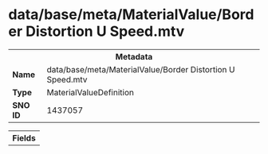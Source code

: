 <h1>data/base/meta/MaterialValue/Border Distortion U Speed.mtv</h1><table><tr><th colspan="100%">Metadata</th></tr><tr><td><b>Name</b></td><td>data/base/meta/MaterialValue/Border Distortion U Speed.mtv</td></tr><tr><td><b>Type</b></td><td>MaterialValueDefinition</td></tr><tr><td><b>SNO ID</b></td><td>1437057</td></tr></table>

<table><tr><th colspan="100%">Fields</th></tr></table>

